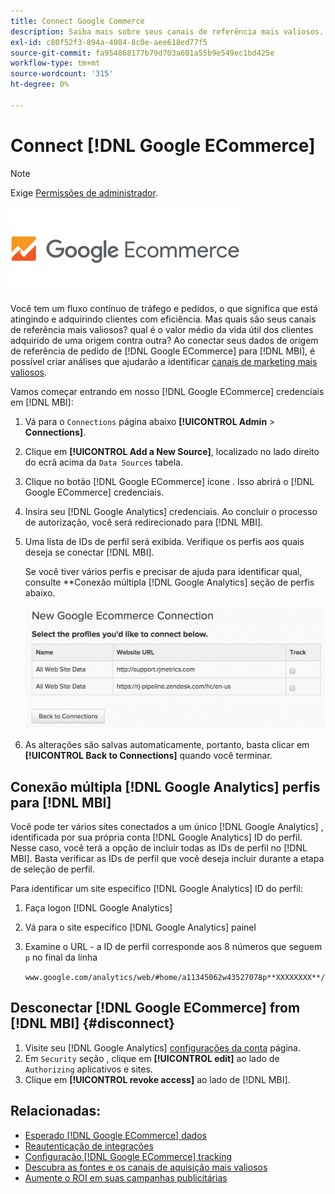 ```yaml
---
title: Connect Google Commerce
description: Saiba mais sobre seus canais de referência mais valiosos.
exl-id: c80f52f3-894a-4084-8c0e-aee618ed77f5
source-git-commit: fa954868177b79d703a601a55b9e549ec1bd425e
workflow-type: tm+mt
source-wordcount: '315'
ht-degree: 0%

---
```


# Connect [!DNL Google ECommerce]

>[!NOTE]
>
>Exige [Permissões de administrador](../../../administrator/user-management/user-management.md).

![](../../../assets/google-ecommerce-logo.png)

Você tem um fluxo contínuo de tráfego e pedidos, o que significa que está atingindo e adquirindo clientes com eficiência. Mas quais são seus canais de referência mais valiosos? qual é o valor médio da vida útil dos clientes adquirido de uma origem contra outra? Ao conectar seus dados de origem de referência de pedido de [!DNL Google ECommerce] para [!DNL MBI], é possível criar análises que ajudarão a identificar [canais de marketing mais valiosos](../../../data-analyst/analysis/most-value-source-channel.md).

Vamos começar entrando em nosso [!DNL Google ECommerce] credenciais em [!DNL MBI]:

1. Vá para o `Connections` página abaixo **[!UICONTROL Admin** > **Connections]**.
1. Clique em **[!UICONTROL Add a New Source]**, localizado no lado direito do ecrã acima da `Data Sources` tabela.
1. Clique no botão [!DNL Google ECommerce] ícone . Isso abrirá o [!DNL Google ECommerce] credenciais.
1. Insira seu [!DNL Google Analytics] credenciais. Ao concluir o processo de autorização, você será redirecionado para [!DNL MBI].
1. Uma lista de IDs de perfil será exibida. Verifique os perfis aos quais deseja se conectar [!DNL MBI].

   Se você tiver vários perfis e precisar de ajuda para identificar qual, consulte **Conexão múltipla [!DNL Google Analytics] seção de perfis abaixo.

   ![](../../../assets/conn-mult-ga-profiles.png)<!--{: width="500"}-->

1. As alterações são salvas automaticamente, portanto, basta clicar em **[!UICONTROL Back to Connections]** quando você terminar.

## Conexão múltipla [!DNL Google Analytics] perfis para [!DNL MBI]

Você pode ter vários sites conectados a um único [!DNL Google Analytics] , identificada por sua própria conta [!DNL Google Analytics] ID do perfil. Nesse caso, você terá a opção de incluir todas as IDs de perfil no [!DNL MBI]. Basta verificar as IDs de perfil que você deseja incluir durante a etapa de seleção de perfil.

Para identificar um site específico [!DNL Google Analytics] ID do perfil:

1. Faça logon [!DNL Google Analytics]
1. Vá para o site específico [!DNL Google Analytics] painel
1. Examine o URL - a ID de perfil corresponde aos 8 números que seguem `p` no final da linha

   `www.google.com/analytics/web/#home/a11345062w43527078p**XXXXXXXX**/`

## Desconectar [!DNL Google ECommerce] from [!DNL MBI] {#disconnect}

1. Visite seu [!DNL Google Analytics] [configurações da conta](https://www.google.com/accounts/) página.
1. Em `Security` seção , clique em **[!UICONTROL edit]** ao lado de `Authorizing` aplicativos e sites.
1. Clique em **[!UICONTROL revoke access]** ao lado de [!DNL MBI].

## Relacionadas:

* [Esperado [!DNL Google ECommerce] dados](../integrations/google-ecommerce-data.md)
* [Reautenticação de integrações](https://experienceleague.adobe.com/docs/commerce-knowledge-base/kb/how-to/mbi-reauthenticating-integrations.html?lang=en)
* [Configuração [!DNL Google ECommerce] tracking](https://support.google.com/analytics/answer/1009612?hl=en)
* [Descubra as fontes e os canais de aquisição mais valiosos](../../analysis/most-value-source-channel.md)
* [Aumente o ROI em suas campanhas publicitárias](../../analysis/roi-ad-camp.md)
